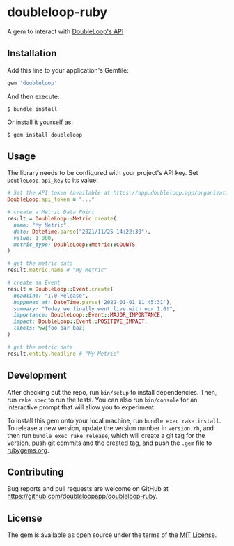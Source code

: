 # doubleloop-ruby

A gem to interact with [DoubleLoop's API](https://app.doubleloop.app/apidocs/1.0)

## Installation

Add this line to your application's Gemfile:

```ruby
gem 'doubleloop'
```

And then execute:

    $ bundle install

Or install it yourself as:

    $ gem install doubleloop

## Usage

The library needs to be configured with your project's API key. Set
`DoubleLoop.api_key` to its value:

```ruby
# Set the API token (available at https://app.doubleloop.app/organizations/settings/integrations)
DoubleLoop.api_token = "..."

# create a Metric Data Point
result = DoubleLoop::Metric.create(
  name: "My Metric",
  date: Datetime.parse("2021/11/25 14:22:30"),
  value: 1_000,
  metric_type: DoubleLoop::Metric::COUNTS
)

# get the metric data
result.metric.name # "My Metric"

# create an Event
result = DoubleLoop::Event.create(
  headline: "1.0 Release",
  happened_at: DateTime.parse('2022-01-01 11:45:31'),
  summary: "Today we finally went live with our 1.0!",
  importance: DoubleLoop::Event::MAJOR_IMPORTANCE,
  impact: DoubleLoop::Event::POSITIVE_IMPACT,
  labels: %w[foo bar baz]
)

# get the metric data
result.entity.headline # "My Metric"
```

## Development

After checking out the repo, run `bin/setup` to install dependencies. Then, run `rake spec` to run the tests. 
You can also run `bin/console` for an interactive prompt that will allow you to experiment.

To install this gem onto your local machine, run `bundle exec rake install`. To release a new version, 
update the version number in `version.rb`, and then run `bundle exec rake release`, which will create a 
git tag for the version, push git commits and the created tag, and push the `.gem` file 
to [rubygems.org](https://rubygems.org).

## Contributing

Bug reports and pull requests are welcome on GitHub at https://github.com/doubleloopapp/doubleloop-ruby.

## License

The gem is available as open source under the terms of the [MIT License](https://opensource.org/licenses/MIT).
